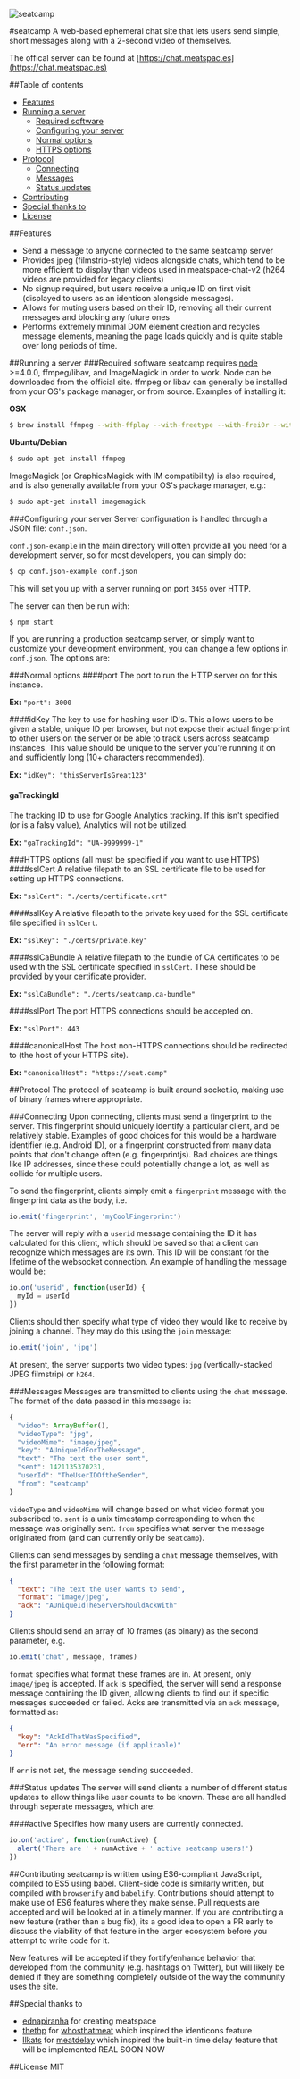 ![seatcamp](https://github.com/tec27/seatcamp/blob/master/icon/icon-256.png)

#seatcamp
A web-based ephemeral chat site that lets users send simple, short messages
along with a 2-second video of themselves.

The offical server can be found at [https://chat.meatspac.es](https://chat.meatspac.es)

##Table of contents
- [Features](#features)
- [Running a server](#running-a-server)
  - [Required software](#required-software)
  - [Configuring your server](#configuring-your-server)
  - [Normal options](#normal-options)
  - [HTTPS options](#https-options-all-must-be-specified-if-you-want-to-use-https)
- [Protocol](#protocol)
  - [Connecting](#connecting)
  - [Messages](#messages)
  - [Status updates](#status-updates)
- [Contributing](#contributing)
- [Special thanks to](#special-thanks-to)
- [License](#license)

##Features
- Send a message to anyone connected to the same seatcamp server
- Provides jpeg (filmstrip-style) videos alongside chats, which tend to be
more efficient to display than videos used in meatspace-chat-v2 (h264
videos are provided for legacy clients)
- No signup required, but users receive a unique ID on first visit (displayed
to users as an identicon alongside messages).
- Allows for muting users based on their ID, removing all their current
messages and blocking any future ones
- Performs extremely minimal DOM element creation and recycles message
elements, meaning the page loads quickly and is quite stable over long
periods of time.

##Running a server
###Required software
seatcamp requires [node](http://nodejs.org) >=4.0.0, ffmpeg/libav, and ImageMagick
in order to work. Node can be downloaded from the official site. ffmpeg or libav
can generally be installed from your OS's package manager, or from source. Examples
of installing it:

**OSX**
```bash
$ brew install ffmpeg --with-ffplay --with-freetype --with-frei0r --with-libass --with-libvorbis --with-libvpx --with-opencore-amr --with-openjpeg --with-opus --with-theora --with-tools
```

**Ubuntu/Debian**
```bash
$ sudo apt-get install ffmpeg
```

ImageMagick (or GraphicsMagick with IM compatibility) is also required, and is also generally
available from your OS's package manager, e.g.:
```bash
$ sudo apt-get install imagemagick
```

###Configuring your server
Server configuration is handled through a JSON file: `conf.json`.

`conf.json-example` in the main directory will often provide all you need
for a development server, so for most developers, you can simply do:
```bash
$ cp conf.json-example conf.json
```

This will set you up with a server running on port `3456` over HTTP.

The server can then be run with:
```bash
$ npm start
```

If you are running a production seatcamp server, or simply want to
customize your development environment, you can change a few options in
`conf.json`. The options are:

###Normal options
####port
The port to run the HTTP server on for this instance.

**Ex:** `"port": 3000`

####idKey
The key to use for hashing user ID's. This allows users to be given a
stable, unique ID per browser, but not expose their actual fingerprint
to other users on the server or be able to track users across seatcamp
instances. This value should be unique to the server you're running it
on and sufficiently long (10+ characters recommended).

**Ex:** `"idKey": "thisServerIsGreat123"`

#### gaTrackingId
The tracking ID to use for Google Analytics tracking. If this isn't
specified (or is a falsy value), Analytics will not be utilized.

**Ex:** `"gaTrackingId": "UA-9999999-1"`

###HTTPS options (all must be specified if you want to use HTTPS)
####sslCert
A relative filepath to an SSL certificate file to be used for setting up
HTTPS connections.

**Ex:** `"sslCert": "./certs/certificate.crt"`

####sslKey
A relative filepath to the private key used for the SSL certificate file specified in `sslCert`.

**Ex:** `"sslKey": "./certs/private.key"`

####sslCaBundle
A relative filepath to the bundle of CA certificates to be used with the SSL certificate specified
in `sslCert`. These should be provided by your certificate provider.

**Ex:** `"sslCaBundle": "./certs/seatcamp.ca-bundle"`

####sslPort
The port HTTPS connections should be accepted on.

**Ex:** `"sslPort": 443`

####canonicalHost
The host non-HTTPS connections should be redirected to (the host of your HTTPS site).

**Ex:** `"canonicalHost": "https://seat.camp"`

##Protocol
The protocol of seatcamp is built around socket.io, making use of binary frames where appropriate.

###Connecting
Upon connecting, clients must send a fingerprint to the server. This fingerprint should uniquely
identify a particular client, and be relatively stable. Examples of good choices for this would be
a hardware identifier (e.g. Android ID), or a fingerprint constructed from many data points that
don't change often (e.g. fingerprintjs). Bad choices are things like IP addresses, since these could
potentially change a lot, as well as collide for multiple users.

To send the fingerprint, clients simply emit a `fingerprint` message with the fingerprint data as
the body, i.e.
```javascript
io.emit('fingerprint', 'myCoolFingerprint')
```

The server will reply with a `userid` message containing the ID it has calculated for this client,
which should be saved so that a client can recognize which messages are its own. This ID will be
constant for the lifetime of the websocket connection. An example of handling the message would be:
```javascript
io.on('userid', function(userId) {
  myId = userId
})
```

Clients should then specify what type of video they would like to receive by joining a channel. They
may do this using the `join` message:

```javascript
io.emit('join', 'jpg')
```

At present, the server supports two video types: `jpg` (vertically-stacked JPEG filmstrip) or
`h264`.

###Messages
Messages are transmitted to clients using the `chat` message. The format of the data passed in this
message is:
```javascript
{
  "video": ArrayBuffer(),
  "videoType": "jpg",
  "videoMime": "image/jpeg",
  "key": "AUniqueIdForTheMessage",
  "text": "The text the user sent",
  "sent": 1421135370231,
  "userId": "TheUserIDOftheSender",
  "from": "seatcamp"
}
```

`videoType` and `videoMime` will change based on what video format you subscribed to. `sent` is a
unix timestamp corresponding to when the message was originally sent. `from` specifies what server
the message originated from (and can currently only be `seatcamp`).

Clients can send messages by sending a `chat` message themselves, with the first parameter in the
following format:
```json
{
  "text": "The text the user wants to send",
  "format": "image/jpeg",
  "ack": "AUniqueIdTheServerShouldAckWith"
}
```
Clients should send an array of 10 frames (as binary) as the second parameter, e.g.
```javascript
io.emit('chat', message, frames)
```

`format` specifies what format these frames are in. At present, only `image/jpeg` is accepted. If
`ack` is specified, the server will send a response message containing the ID given, allowing
clients to find out if specific messages succeeded or failed. Acks are transmitted via an `ack`
message, formatted as:
```json
{
  "key": "AckIdThatWasSpecified",
  "err": "An error message (if applicable)"
}
```
If `err` is not set, the message sending succeeded.

###Status updates
The server will send clients a number of different status updates to allow things like user counts
to be known. These are all handled through seperate messages, which are:

####active
Specifies how many users are currently connected.
```javascript
io.on('active', function(numActive) {
  alert('There are ' + numActive + ' active seatcamp users!')
})
```

##Contributing
seatcamp is written using ES6-compliant JavaScript, compiled to ES5 using babel. Client-side code
is similarly written, but compiled with `browserify` and `babelify`. Contributions should attempt to
make use of ES6 features where they make sense. Pull requests are accepted and will be looked at in
a timely manner. If you are contributing a new feature (rather than a bug fix), its a good idea to
open a PR early to discuss the viability of that feature in the larger ecosystem before you attempt
to write code for it.

New features will be accepted if they fortify/enhance behavior that developed from the community
(e.g. hashtags on Twitter), but will likely be denied if they are something completely outside of
the way the community uses the site.

##Special thanks to
- [ednapiranha](https://github.com/ednapiranha) for creating meatspace
- [thethp](https://github.com/thethp) for [whosthatmeat](https://github.com/thethp/whosthatmeat)
which inspired the identicons feature
- [llkats](https://github.com/llkats) for [meatdelay](https://github.com/llkats/meatdelay) which
inspired the built-in time delay feature that will be implemented REAL SOON NOW

##License
MIT
